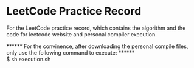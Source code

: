 # LeetCode Practice Record
For the LeetCode practice record, which contains the algorithm and the code for leetcode website and personal compiler execution.

****** For the convinence, after downloading the personal compile files, only use the following command to execute: ******  
$ sh execution.sh
